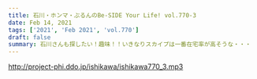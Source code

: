 ```yaml
---
title: 石川・ホンマ・ぶるんのBe-SIDE Your Life! vol.770-3
date: Feb 14, 2021
tags: ['2021', 'Feb 2021', 'vol.770']
draft: false
summary: 石川さんも探したい！趣味！！いきなりスカイプは一番在宅率が高そうな・・・
---
```


http://project-phi.ddo.jp/ishikawa/ishikawa770_3.mp3
